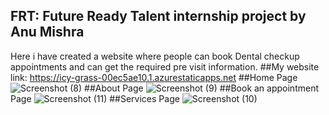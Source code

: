 ## FRT: Future Ready Talent internship project by Anu Mishra
Here i have created a website where people can book Dental checkup appointments and can get the required pre visit information.
##My website link: https://icy-grass-00ec5ae10.1.azurestaticapps.net
##Home Page
![Screenshot (8)](https://user-images.githubusercontent.com/91246832/183625703-1a3ab986-dbda-4693-8cea-bd985c8f1d65.png)
##About Page
![Screenshot (9)](https://user-images.githubusercontent.com/91246832/183625948-7118476e-e810-411b-84b7-a1bd067a14a9.png)
##Book an appointment Page
![Screenshot (11)](https://user-images.githubusercontent.com/91246832/183626035-6716bbcb-825d-4ff3-8d11-9bce42cf6f07.png)
##Services Page
![Screenshot (10)](https://user-images.githubusercontent.com/91246832/183626073-477e051a-f1d5-4315-ade9-a0351771608f.png)

